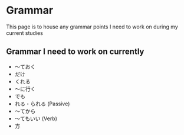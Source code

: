 # Grammar

This page is to house any grammar points I need to work on during my current studies

## Grammar I need to work on currently

- ～ておく
- だけ
- くれる
- ～に行く
- でも
- れる・られる (Passive)
- ～てから
- ～てもいい (Verb)
- 方